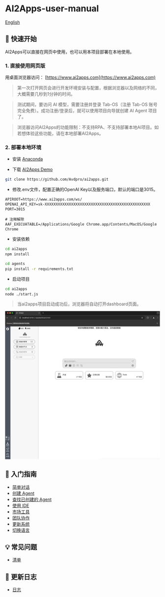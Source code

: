 <a name="readme-top">

# AI2Apps-user-manual  

[English](./README.md) 

## 🚀 快速开始
AI2Apps可以直接在网页中使用，也可以用本项目部署在本地使用。

### 1. 直接使用网页版

用桌面浏览器访问： [https://www.ai2apps.com](https://www.ai2apps.com)  

> 第一次打开网页会进行开发环境安装与配置，根据浏览器以及网络的不同，大概需要几秒到1分钟的时间。

> 测试期间，要访问 AI 模型，需要注册并登录 Tab-OS（注册 Tab-OS 账号完全免费）。成功注册/登录后，就可以使用项目向导就创建 AI Agent 项目了。

> 浏览器访问AI2Apps的功能限制：不支持RPA、不支持部署本地AI项目。如若想体验这些功能，请在本地部署AI2Apps。

### 2. 部署本地环境

- 安装 [Anaconda](https://www.anaconda.com/) 

- 下载 [AI2Apps Demo](https://github.com/Avdpro/ai2apps)

```bash
git clone https://github.com/Avdpro/ai2apps.git
```

- 修改.env文件，配置正确的OpenAI Key以及服务端口，默认的端口是3015。

```
APIROOT=https://www.ai2apps.com/ws/
OPENAI_API_KEY=sk-XXXXXXXXXXXXXXXXXXXXXXXXXXXXXXXXXXXXXXXXXXXXXXXX
PORT=3015

# 注释解除
AAF_EXECUATABLE=/Applications/Google Chrome.app/Contents/MacOS/Google Chrome
```

- 安装依赖

```bash
cd ai2apps
npm install
```

```bash
cd agents
pip install -r requirements.txt
```

- 启动项目

```bash
cd ai2apps
node ./start.js
```
> 当ai2apps项目启动成功后，浏览器将自动打开dashboard页面。

<img src="./assets/aa_home_cn.jpg" alt="home" />

## 👋 入门指南

- [简单对话](./doc/simple-chat-zh_CN.md)
- [创建 Agent](./doc/create_project-zh_CN.md)
- [查找已创建的 Agent](./doc/find_project-zh_CN.md)
- [使用 IDE](./doc/write_agent-zh_CN.md)
- [市场工具](./doc/too_mart-zh_CN.md)
- [团队协作](./doc/teamwork-zh_CN.md)
- [更新系统](./doc/update_system-zh_CN.md)
- [切换语言](./doc/language-zh_CN.md)

## 💡 常见问题

- [清单](./question-zh_CN.md)

## 🔖 更新日志

- [日志](./CHANGELOG-zh_CN.md)








